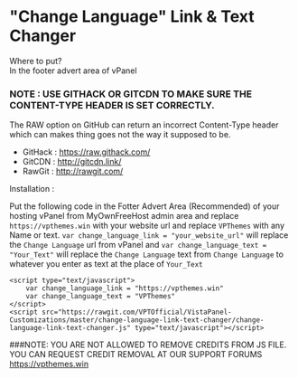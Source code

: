 # "Change Language" Link & Text Changer

Where to put?  
In the footer advert area of vPanel  

### NOTE : USE GITHACK OR GITCDN TO MAKE SURE THE CONTENT-TYPE HEADER IS SET CORRECTLY.  
The RAW option on GitHub can return an incorrect Content-Type header which can makes thing goes not the way it supposed to be.  
* GitHack : https://raw.githack.com/   
* GitCDN : http://gitcdn.link/    
* RawGit : http://rawgit.com/   

Installation :   

Put the following code in the Fotter Advert Area (Recommended) of your hosting vPanel from MyOwnFreeHost admin area and replace `https://vpthemes.win` with your website url and replace `VPThemes` with any Name or text.
`var change_language_link = "your_website_url"` will replace the `Change Language` url from vPanel and `var change_language_text = "Your_Text"` will replace the `Change Language` text from `Change Language` to whatever you enter as text at the place of `Your_Text`

```
<script type="text/javascript">  
    var change_language_link = "https://vpthemes.win"
	var change_language_text = "VPThemes"
</script>  
<script src="https://rawgit.com/VPTOfficial/VistaPanel-Customizations/master/change-language-link-text-changer/change-language-link-text-changer.js" type="text/javascript"></script>  
```

###NOTE: YOU ARE NOT ALLOWED TO REMOVE CREDITS FROM JS FILE. YOU CAN REQUEST CREDIT REMOVAL AT OUR SUPPORT FORUMS https://vpthemes.win
